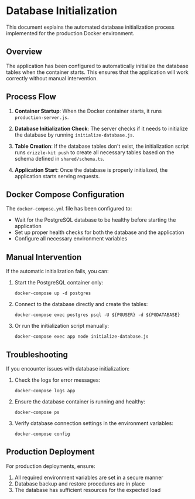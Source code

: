 # Database Initialization

This document explains the automated database initialization process implemented for the production Docker environment.

## Overview

The application has been configured to automatically initialize the database tables when the container starts. This ensures that the application will work correctly without manual intervention.

## Process Flow

1. **Container Startup**: When the Docker container starts, it runs `production-server.js`.

2. **Database Initialization Check**: The server checks if it needs to initialize the database by running `initialize-database.js`.

3. **Table Creation**: If the database tables don't exist, the initialization script runs `drizzle-kit push` to create all necessary tables based on the schema defined in `shared/schema.ts`.

4. **Application Start**: Once the database is properly initialized, the application starts serving requests.

## Docker Compose Configuration

The `docker-compose.yml` file has been configured to:

- Wait for the PostgreSQL database to be healthy before starting the application
- Set up proper health checks for both the database and the application
- Configure all necessary environment variables

## Manual Intervention

If the automatic initialization fails, you can:

1. Start the PostgreSQL container only:
   ```
   docker-compose up -d postgres
   ```

2. Connect to the database directly and create the tables:
   ```
   docker-compose exec postgres psql -U ${PGUSER} -d ${PGDATABASE}
   ```

3. Or run the initialization script manually:
   ```
   docker-compose exec app node initialize-database.js
   ```

## Troubleshooting

If you encounter issues with database initialization:

1. Check the logs for error messages:
   ```
   docker-compose logs app
   ```

2. Ensure the database container is running and healthy:
   ```
   docker-compose ps
   ```

3. Verify database connection settings in the environment variables:
   ```
   docker-compose config
   ```

## Production Deployment

For production deployments, ensure:

1. All required environment variables are set in a secure manner
2. Database backup and restore procedures are in place
3. The database has sufficient resources for the expected load